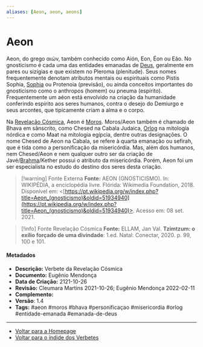 ```yaml
---
aliases: [Aeon, aeon, aeons]
---
```

# Aeon

Aeon, do grego αιών, também conhecido como Aión, Eon, Éon ou Eão. No gnosticismo é cada uma das entidades emanadas de [Deus](Deus.md), geralmente em pares ou sizígias e que existem no Pleroma (plenitude). Seus nomes frequentemente denotam atributos mentais ou espirituais como Pistis Sophia, [Sophia](Sophia.md) ou Protenoia (previsão), ou ainda conceitos importantes do gnosticismo como o anthropos (homem) ou pneuma (espírito). Frequentemente um aéon está envolvido na criação da humanidade conferindo espírito aos seres humanos, contra o desejo do Demiurgo e seus arcontes, que tipicamente criam a alma e o corpo.

Na [Revelação Cósmica](Revelação%20Cósmica.md), Aeon é [Moros](Moros.md). Moros/Aeon também é chamado de Bhava em sânscrito, como Chesed na Cabala Judaica, [Orlog](Orlog.md) na mitologia nórdica e como Maat na mitologia egípcia, dentre outras designações. O nome Chesed de Aeon na Cabala, se refere à quarta emanação ou sefirah, que é tida como a personificação da misericórdia. Mas, além dos humanos, nem Chesed/Aeon e nem qualquer outro ser da criação de Javé/[Brahma](Brahma.md)/Kether possui o atributo da misericórdia. Porém, Aeon foi um ser especialista no estudo do destino dos seres desta criação.

> [!warning] Fonte Externa
> **Fonte:** AEON (GNOSTICISMO). In: WIKIPÉDIA, a enciclopédia livre. Flórida: Wikimedia Foundation, 2018. Disponível em: <[https://pt.wikipedia.org/w/index.php?title=Aeon_(gnosticismo)&oldid=51934940](https://pt.wikipedia.org/w/index.php?title=Aeon_(gnosticismo)&oldid=51934940)>. Acesso em: 08 set. 2021.

> [!info] Fonte Revelação Cósmica
> **Fonte:** ELLAM, Jan Val. **Tzimtzum: o exílio forçado de uma divindade**: 1.ed. Natal: Conectar, 2020. p. 99, 100 e 101.

#### Metadados

-   **Descrição:** Verbete da Revelação Cósmica
-   **Documento:** Eugênio Mendonça
-   **Data de Criação:** 2121-10-26
-   **Revisão:** Cleumara Martins 2021-10-26; Eugênio Mendonça 2022-02-11
-   **Complemento:**
-   **Versão**: 1.4
-   **Tags:** #aeon #moros #bhava #personificaçao #misericordia #orlog #entidade-emanada #emanada-de-deus

---
- [Voltar para a Homepage](Homepage.canvas)
- [Voltar para o índide dos Verbetes](ÍNDIDE%20GERAL%20DOS%20VERBETES.canvas)
